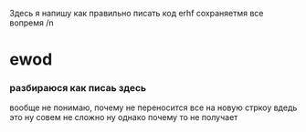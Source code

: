Здесь я напишу как правильно писать код
erhf
сохраняетмя все вопремя /n
<h1>ewod</h1>
<h3>разбираюся как писаь здесь </h3>

вообще не понимаю, почему не переносится все на новую стркоу вдедь это ну совем не сложно ну однако почему то не получает

